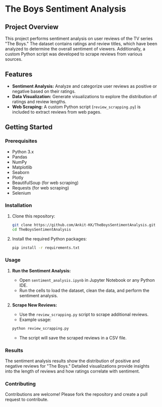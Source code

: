 # The Boys Sentiment Analysis

## Project Overview
This project performs sentiment analysis on user reviews of the TV series "The Boys." The dataset contains ratings and review titles, which have been analyzed to determine the overall sentiment of viewers. Additionally, a custom Python script was developed to scrape reviews from various sources.

## Features
- **Sentiment Analysis:** Analyze and categorize user reviews as positive or negative based on their ratings.
- **Data Visualization:** Generate visualizations to explore the distribution of ratings and review lengths.
- **Web Scraping:** A custom Python script (`review_scrapping.py`) is included to extract reviews from web pages.

## Getting Started

### Prerequisites
- Python 3.x
- Pandas
- NumPy
- Matplotlib
- Seaborn
- Plotly
- BeautifulSoup (for web scraping)
- Requests (for web scraping)
- Selenium

### Installation
1. Clone this repository:
    ```bash
    git clone https://github.com/Ankit-KK/TheBoysSentimentAnalysis.git
    cd TheBoysSentimentAnalysis
    ```
2. Install the required Python packages:
    ```bash
    pip install -r requirements.txt
    ```

### Usage
1. **Run the Sentiment Analysis:**
    - Open `sentiment_analysis.ipynb` in Jupyter Notebook or any Python IDE.
    - Run the cells to load the dataset, clean the data, and perform the sentiment analysis.

2. **Scrape New Reviews:**
    - Use the `review_scrapping.py` script to scrape additional reviews.
    - Example usage:
    ```bash
    python review_scrapping.py
    ```
    - The script will save the scraped reviews in a CSV file.

### Results
The sentiment analysis results show the distribution of positive and negative reviews for "The Boys." Detailed visualizations provide insights into the length of reviews and how ratings correlate with sentiment.

### Contributing
Contributions are welcome! Please fork the repository and create a pull request to contribute.
